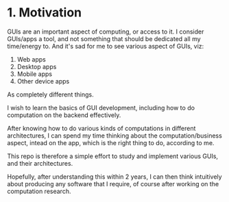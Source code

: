 # 1. Motivation

GUIs are an important aspect of computing, or access to it. I consider GUIs/apps a tool, and not something that should be dedicated all my time/energy to.
And it's sad for me to see various aspect of GUIs, viz:
1. Web apps
2. Desktop apps
3. Mobile apps
4. Other device apps

As completely different things.

I wish to learn the basics of GUI development, including how to do computation on the backend effectively.

After knowing how to do various kinds of computations in different architectures, I can spend my time thinking about the computation/business aspect, intead on the app, which is the right thing to do, according to me.

This repo is therefore a simple effort to study and implement various GUIs, and their architectures.

Hopefully, after understanding this within 2 years, I can then think intuitively about producing any software that I require, of course after working on the computation research.

